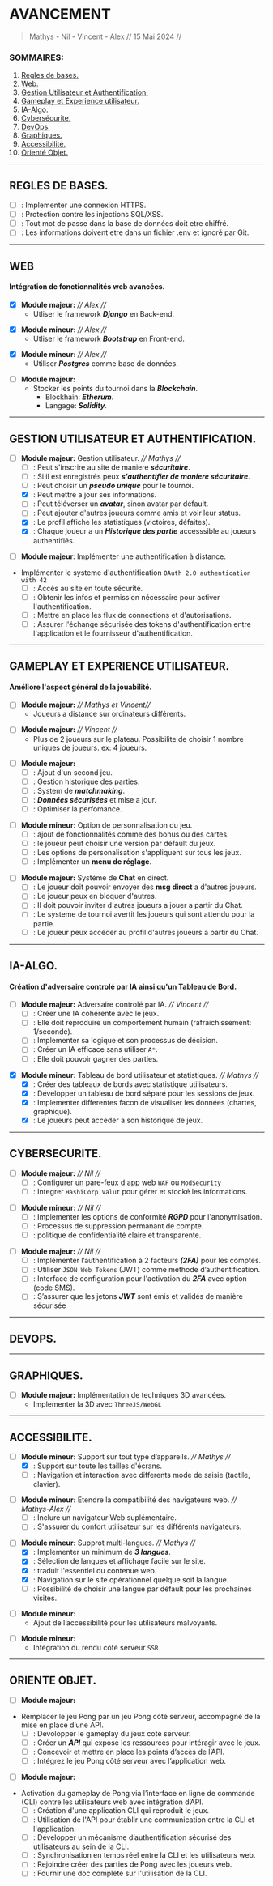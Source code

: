 # AVANCEMENT

> Mathys - Nil - Vincent - Alex // 15 Mai 2024 // 

### SOMMAIRES:
1. [Regles de bases.](#regles-de-bases) 
2. [Web.](#web) 
3. [Gestion Utilisateur et Authentification.](#gestion-utilisateur-et-authentification)  
4. [Gameplay et Experience utilisateur.](#gameplay-et-experience-utilisateur)  
5. [IA-Algo.](#ia-algo)  
6. [Cybersécurite.](#cybersecurite)
7. [DevOps.](#devops)
8. [Graphiques.](#graphiques)
9. [Accessibilité.](#accessibilite)
9. [Orienté Objet.](#oriente-objet)

-------------------------------------------------------------------------------
## REGLES DE BASES.

- [ ] : Implementer une connexion HTTPS.
- [ ] : Protection contre les injections SQL/XSS.
- [ ] : Tout mot de passe dans la base de données doit etre chiffré.
- [ ] : Les informations doivent etre dans un fichier .env et ignoré par Git.

-------------------------------------------------------------------------------
## WEB
#### Intégration de fonctionnalités web avancées.

- [x] **Module majeur:** *// Alex //*
    - Utliser le framework ***Django*** en Back-end.
>
- [x] **Module mineur:** *// Alex //*
    - Utliser le framework ***Bootstrap*** en Front-end.
>
- [x] **Module mineur:** *// Alex //*
    - Utiliser ***Postgres*** comme base de données.
>
- [ ] **Module majeur:**
    - Stocker les points du tournoi dans la ***Blockchain***.
        - Blockhain: ***Etherum***.
        - Langage: ***Solidity***.

-------------------------------------------------------------------------------
## GESTION UTILISATEUR ET AUTHENTIFICATION.

- [ ] **Module majeur:** Gestion utilisateur. *// Mathys //* 
    - [ ] : Peut s'inscrire au site de maniere ***sécuritaire***.
    - [ ] : Si il est enregistrés peux ***s'authentifier de maniere sécuritaire***.
    - [ ] : Peut choisir un ***pseudo unique*** pour le tournoi.
    - [x] : Peut mettre a jour ses informations.
    - [ ] : Peut téléverser un ***avatar***, sinon avatar par défault.
    - [ ] : Peut ajouter d'autres joueurs comme amis et voir leur status.
    - [x] : Le profil affiche les statistiques (victoires, défaites).
    - [x] : Chaque joueur a un ***Historique des partie*** accesssible 
    au joueurs authentifiés.
>
- [ ] **Module majeur**: Implémenter une authentification à distance.
- Implémenter le systeme d'authentification ```OAuth 2.0 authentication with 42```
    - [ ] : Accés au site en toute sécurité.
    - [ ] : Obtenir les infos et permission nécessaire pour activer l'authentification.
    - [ ] : Mettre en place les flux de connections et d'autorisations.
    - [ ] : Assurer l'échange sécurisée des tokens d'authentification entre 
    l'application et le fournisseur d'authentification.

-------------------------------------------------------------------------------
## GAMEPLAY ET EXPERIENCE UTILISATEUR.
#### Améliore l'aspect général de la jouabilité.

- [ ] **Module majeur:** *// Mathys et Vincent//* 
    - Joueurs a distance sur ordinateurs différents.
>
- [ ] **Module majeur:** *// Vincent //*
    - Plus de 2 joueurs sur le plateau. Possibilite de choisir 1 nombre uniques
    de joueurs. ex: 4 joueurs.
>
- [ ] **Module majeur:** 
    - [ ] : Ajout d'un second jeu.
    - [ ] : Gestion historique des parties.
    - [ ] : System de ***matchmaking***.
    - [ ] : ***Données sécurisées*** et mise a jour.
    - [ ] : Optimiser la perfomance.
>
- [ ] **Module mineur:** Option de personnalisation du jeu.
    - [ ] : ajout de fonctionnalités comme des bonus ou des cartes.
    - [ ] : le joueur peut choisir une version par défault du jeux.
    - [ ] : Les options de personalisation s'appliquent sur tous les jeux.
    - [ ] : Implémenter un **menu de réglage**.
>
- [ ] **Module majeur:** Systéme de **Chat** en direct.
    - [ ] : Le joueur doit pouvoir envoyer des **msg direct** a d'autres joueurs.
    - [ ] : Le joueur peux en bloquer d'autres.
    - [ ] : Il doit pouvoir inviter d'autres joueurs a jouer a partir du Chat.
    - [ ] : Le systeme de tournoi avertit les joueurs qui sont attendu pour la partie.
    - [ ] : Le joueur peux accéder au profil d'autres joueurs a partir du Chat.

-------------------------------------------------------------------------------
## IA-ALGO.
#### Création d'adversaire controlé par IA ainsi qu'un Tableau de Bord.

- [ ] **Module majeur:** Adversaire controlé par IA. *// Vincent //* 
    - [ ] : Créer une IA cohérente avec le jeux.
    - [ ] : Elle doit reproduire un comportement humain (rafraichissement: 1/seconde).
    - [ ] : Implementer sa logique et son processus de décision.
    - [ ] : Créer un IA efficace sans utiliser ```A*```.
    - [ ] : Elle doit pouvoir gagner des parties.
>
- [x] **Module mineur:** Tableau de bord utilisateur et statistiques. *// Mathys //* 
    - [x] : Créer des tableaux de bords avec statistique utilisateurs.
    - [x] : Développer un tableau de bord séparé pour les sessions de jeux.
    - [x] : Implementer differentes facon de visualiser les données (chartes, graphique). 
    - [x] : Le joueurs peut acceder a son historique de jeux.
    
-------------------------------------------------------------------------------
## CYBERSECURITE. 

- [ ] **Module majeur:** *// Nil //*
    - [ ] : Configurer un pare-feux d'app web ```WAF``` ou ```ModSecurity```
    - [ ] : Integrer ```HashiCorp Valut``` pour gérer et stocké les informations.
>
- [ ] **Module mineur:** *// Nil //*
    - [ ] : Implementer les options de conformité ***RGPD*** pour l'anonymisation.
    - [ ] : Processus de suppression permanant de compte.
    - [ ] : politique de confidentialité claire et transparente.
>
- [ ] **Module majeur:** *// Nil //*
    - [ ] : Implémenter l’authentification à 2 facteurs ***(2FA)*** pour les comptes.
    - [ ] : Utiliser ```JSON Web Tokens``` (JWT) comme méthode d’authentification.
    - [ ] : Interface de configuration pour l'activation du ***2FA*** avec option (code SMS).
    - [ ] : S’assurer que les jetons ***JWT*** sont émis et validés de manière sécurisée

-------------------------------------------------------------------------------
## DEVOPS.

-------------------------------------------------------------------------------
## GRAPHIQUES.

- [ ] **Module majeur:** Implémentation de techniques 3D avancées.
    - Implementer la 3D avec ```ThreeJS/WebGL```

-------------------------------------------------------------------------------
## ACCESSIBILITE.

- [ ] **Module mineur:** Support sur tout type d’appareils. *// Mathys //*
    - [x] : Support sur toute les tailles d'écrans.
    - [ ] : Navigation et interaction avec differents mode de saisie (tactile, clavier).
>
- [ ] **Module mineur:** Etendre la compatibilité des navigateurs web. *// Mathys-Alex //*
    - [ ] : Inclure un navigateur Web suplémentaire.
    - [ ] : S'assurer du confort utilisateur sur les différents navigateurs.
>
- [ ] **Module mineur:** Supprot multi-langues. *// Mathys //*
    - [x] : Implementer un minimum de ***3 langues***.
    - [x] : Sélection de langues et affichage facile sur le site.
    - [x] : traduit l'essentiel du contenue web.
    - [x] : Navigation sur le site opérationnel quelque soit la langue.
    - [ ] : Possibilité de choisir une langue par défault pour les prochaines visites.
>
- [ ] **Module mineur:** 
    - Ajout de l’accessibilité pour les utilisateurs malvoyants.
>
- [ ] **Module mineur:**
    - Intégration du rendu côté serveur ```SSR```
    
-------------------------------------------------------------------------------
## ORIENTE OBJET.

- [ ] **Module majeur:**
- Remplacer le jeu Pong par un jeu Pong côté serveur, accompagné de la mise en place d’une API.
    - [ ] : Devolopper le gameplay du jeux coté serveur.
    - [ ] : Créer un ***API*** qui expose les ressources pour intéragir avec le jeux.
    - [ ] : Concevoir et mettre en place les points d’accès de l’API.
    - [ ] : Intégrez le jeu Pong côté serveur avec l’application web.
>
- [ ] **Module majeur:** 
- Activation du gameplay de Pong via l’interface en ligne de commande (CLI) contre les 
utilisateurs web avec intégration d’API.
    - [ ] : Création d'une application CLI qui reproduit le jeux.
    - [ ] : Utilisation de l'API pour établir une communication entre la CLI et l'application.
    - [ ] : Développer un mécanisme d’authentification sécurisé des utilisateurs au sein de la CLI.
    - [ ] : Synchronisation en temps réel entre la CLI et les utilisateurs web.
    - [ ] : Rejoindre créer des parties de Pong avec les joueurs web.
    - [ ] : Fournir une doc complete sur l'utilisation de la CLI.
